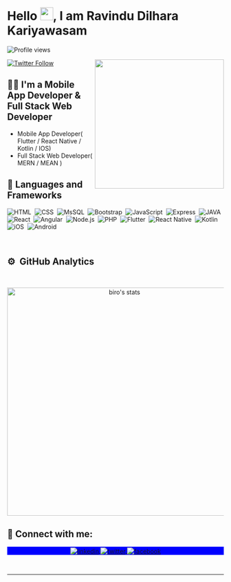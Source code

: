 <h1 align="left">Hello <img src="https://raw.githubusercontent.com/kaueMarques/kaueMarques/master/hi.gif" width="30px">, I am Ravindu Dilhara Kariyawasam</h1>
<p align="left"> <img src="https://komarev.com/ghpvc/?username=RavinduDilhara&color=blueviolet" alt="Profile views" /> </p>
<img align="right" width="300em" height="300em" src="https://github.com/birobirobiro/birobirobiro/blob/master/animation_500_kv8i962g.gif?raw=true"/>

[![Twitter Follow](https://img.shields.io/twitter/follow/RavinduDilhara3?color=1DA1F2&logo=twitter&style=for-the-badge)](https://twitter.com/RavinduDilhara3)

## :man_technologist: I'm a Mobile App Developer & Full Stack Web Developer
- Mobile App Developer( Flutter / React Native / Kotlin / IOS)<be />
- Full Stack Web Developer( MERN / MEAN )
 

## :1st_place_medal: Languages and Frameworks

![HTML](https://img.shields.io/badge/-HTML-05122A?style=flat-square&logo=HTML5)&nbsp;
![CSS](https://img.shields.io/badge/-CSS-05122A?style=flat-square&logo=CSS3&logoColor=1572B6)&nbsp;
![MsSQL](https://img.shields.io/badge/Microsoft%20SQL%20Sever-CC2927?style=flat-square&logo=microsoft%20sql%20server&logoColor=white)&nbsp;
![Bootstrap](https://img.shields.io/badge/-Bootstrap-05122A?style=flat-square&logo=Bootstrap&logoColor=1572B6)&nbsp;
![JavaScript](https://img.shields.io/badge/-JavaScript-05122A?style=flat-square&logo=javascript)&nbsp;
![Express](https://img.shields.io/badge/-Express-05122A?style=flat-square&logo=Express)&nbsp;
![JAVA](https://img.shields.io/badge/-JAVA-05122A?style=flat-square&logo=SQL)&nbsp;
![React](https://img.shields.io/badge/-React-05122A?style=flat-square&logo=react)&nbsp;
![Angular](https://img.shields.io/badge/-Angular-05122A?style=flat-square&logo=Angular)&nbsp;
![Node.js](https://img.shields.io/badge/-Node.js-05122A?style=flat-square&logo=node.js)&nbsp;
![PHP](https://img.shields.io/badge/-PHP-05122A?style=flat-square&logo=PHP)&nbsp;
![Flutter](https://img.shields.io/badge/-Flutter-05122A?style=flat-square&logo=FLutter)&nbsp;
![React Native](https://img.shields.io/badge/-React%20Native-05122A?style=flat-square&logo=react)&nbsp;
![Kotlin](https://img.shields.io/badge/-Kotlin-05122A?style=flat-square&logo=Kotlin)&nbsp;
![iOS](https://img.shields.io/badge/-iOS-05122A?style=flat-square&logo=Apple)&nbsp;
![Android](https://img.shields.io/badge/-Android-05122A?style=flat-square&logo=Android)&nbsp;

<br />

## ⚙️ &nbsp;GitHub Analytics
<br>

<p align="center">
<img width="530em" src="https://github-readme-stats.vercel.app/api?username=RavinduDilhara&show_icons=true&theme=nightowl" alt="biro's stats"/>
</p>


## :link: Connect with me:

<p align="center" style="background:blue">
 <a href="https://www.linkedin.com/in/lahiru-yapa/" target="_blank">
  <img align="center" src="https://img.shields.io/badge/-ravindudilhara-05122A?style=flat&logo=linkedin" alt="linkedin"/>
</a>
 <a href="https://twitter.com/RavinduDilhara3" target="_blank">
  <img align="center" src="https://img.shields.io/badge/-RavinduDilhara3-05122A?style=flat&logo=twitter" alt="twitter"/>
</a>
 <a href="https://www.facebook.com/ravindu.kariyawasam/" target="_blank">
  <img align="center" src="https://img.shields.io/badge/-ravindu.kariyawasam.581-05122A?style=flat&logo=facebook" alt="facebook"/>
</a>
</p>

<br />


---

[html5]: https://en.wikipedia.org/wiki/HTML5
[vscode]: https://code.visualstudio.com/
[twitter]: https://twitter.com/LahiruYapa2
[linkedin]: https://www.linkedin.com/in/ravindudilhara/
[facebook]: https://www.facebook.com/ravindu.kariyawasam.581/

